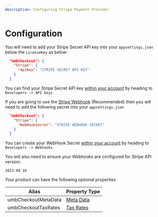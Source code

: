 ```yaml
---
description: Configuring Stripe Payment Provider
---
```


# Configuration

You will need to add your Stripe Secret API key into your `appsettings.json` below the `LicenseKey` as below:

```json
  "UmbCheckout": {
    "Stripe": {
      "ApiKey": "STRIPE SECRET API KEY"
    }
  }
```

You can find your Stripe Secret API key [within your account](https://dashboard.stripe.com/apikeys) by heading to `Developers -> API keys`

If you are going to use the [Stripe Webhook](services/stripe-webhook-api.md) (Recommended) then you will need to add the following secret into your `appsettings.json`

```json
  "UmbCheckout": {
    "Stripe": {
      "WebHookSecret": "STRIPE WEBHOOK SECRET"
    }
  }
```

You can create your WebHook Secret [within your account](https://dashboard.stripe.com/webhooks) by heading to `Developers -> Webhooks`

You will also need to ensure your Webhooks are configured for Stripe API version:

```
2023-08-16
```

Your product can have the following optional properties

| Alias               | Property Type                                                                 |
| ------------------- | ----------------------------------------------------------------------------- |
| umbCheckoutMetaData | [Meta Data](../../core-services/property-editors/metadata-property-editor.md) |
| umbCheckoutTaxRates | [Tax Rates](addons/property-editors/tax-rates-property-editor.md)             |
